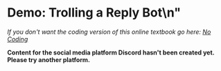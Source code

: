 # Demo: Trolling a Reply Bot\n"
_If you don't want the coding version of this online textbook go here: <a href='../../../nocode/ch07_trolling/05_trolling_reply_bot/03_demo_reply_bot.html'>No Coding</a>_

__Content for the social media platform Discord hasn't been created yet. Please try another platform.__